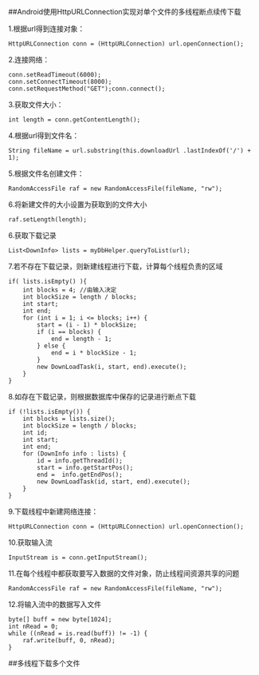 ##Android使用HttpURLConnection实现对单个文件的多线程断点续传下载

1.根据url得到连接对象：

    HttpURLConnection conn = (HttpURLConnection) url.openConnection();

2.连接网络：

    conn.setReadTimeout(6000);
    conn.setConnectTimeout(8000);
    conn.setRequestMethod("GET");conn.connect();

3.获取文件大小：

    int length = conn.getContentLength();

4.根据url得到文件名：

    String fileName = url.substring(this.downloadUrl .lastIndexOf('/') + 1);  

5.根据文件名创建文件：

    RandomAccessFile raf = new RandomAccessFile(fileName, "rw");

6.将新建文件的大小设置为获取到的文件大小

    raf.setLength(length);

6.获取下载记录

    List<DownInfo> lists = myDbHelper.queryToList(url);

7.若不存在下载记录，则新建线程进行下载，计算每个线程负责的区域

    if( lists.isEmpty() ){
        int blocks = 4; //由输入决定
        int blockSize = length / blocks;
        int start;
        int end;
        for (int i = 1; i <= blocks; i++) {
            start = (i - 1) * blockSize;
            if (i == blocks) {
                end = length - 1;
            } else {
                end = i * blockSize - 1;
            }
            new DownLoadTask(i, start, end).execute();
        }
    }

8.如存在下载记录，则根据数据库中保存的记录进行断点下载

    if (!lists.isEmpty()) {
        int blocks = lists.size();
        int blockSize = length / blocks;
        int id;
        int start;
        int end;
        for (DownInfo info : lists) {
            id = info.getThreadId();
            start = info.getStartPos();
            end =  info.getEndPos();
            new DownLoadTask(id, start, end).execute();
        }
    }

9.下载线程中新建网络连接：

    HttpURLConnection conn = (HttpURLConnection) url.openConnection();

10.获取输入流

    InputStream is = conn.getInputStream();

11.在每个线程中都获取要写入数据的文件对象，防止线程间资源共享的问题

    RandomAccessFile raf = new RandomAccessFile(fileName, "rw");

12.将输入流中的数据写入文件

    byte[] buff = new byte[1024];
    int nRead = 0;
    while ((nRead = is.read(buff)) != -1) {
        raf.write(buff, 0, nRead);
    }

##多线程下载多个文件